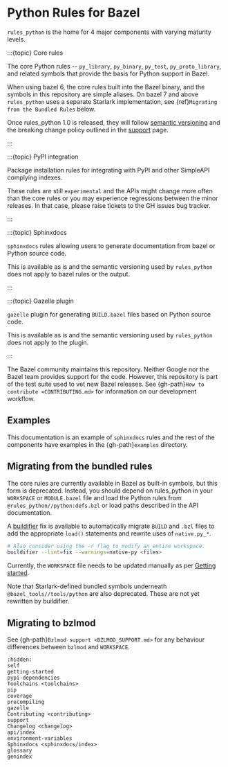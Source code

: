 # Python Rules for Bazel

`rules_python` is the home for 4 major components with varying maturity levels.

:::{topic} Core rules

The core Python rules -- `py_library`, `py_binary`, `py_test`,
`py_proto_library`, and related symbols that provide the basis for Python
support in Bazel.

When using bazel 6, the core rules built into the Bazel binary, and the symbols
in this repository are simple aliases. On bazel 7 and above `rules_python` uses
a separate Starlark implementation,
see {ref}`Migrating from the Bundled Rules` below.

Once rules_python 1.0 is released, they will follow
[semantic versioning](https://semver.org) and the breaking change policy
outlined in the [support](support) page.

:::

:::{topic} PyPI integration

Package installation rules for integrating with PyPI and other SimpleAPI
complying indexes.

These rules are still `experimental` and the APIs might change more often
than the core rules or you may experience regressions between the minor
releases. In that case, please raise tickets to the GH issues bug tracker.

:::

:::{topic} Sphinxdocs

`sphinxdocs` rules allowing users to generate documentation from bazel or
Python source code.

This is available as is and the semantic versioning used by `rules_python` does
not apply to bazel rules or the output.

:::

:::{topic} Gazelle plugin

`gazelle` plugin for generating `BUILD.bazel` files based on Python source
code.

This is available as is and the semantic versioning used by `rules_python` does
not apply to the plugin.

:::

The Bazel community maintains this repository. Neither Google nor the Bazel
team provides support for the code. However, this repository is part of the
test suite used to vet new Bazel releases. See {gh-path}`How to contribute
<CONTRIBUTING.md>` for information on our development workflow.

## Examples

This documentation is an example of `sphinxdocs` rules and the rest of the
components have examples in the {gh-path}`examples` directory.

## Migrating from the bundled rules

The core rules are currently available in Bazel as built-in symbols, but this
form is deprecated. Instead, you should depend on rules_python in your
`WORKSPACE` or `MODULE.bazel` file and load the Python rules from
`@rules_python//python:defs.bzl` or load paths described in the API documentation.

A [buildifier](https://github.com/bazelbuild/buildtools/blob/master/buildifier/README.md)
fix is available to automatically migrate `BUILD` and `.bzl` files to add the
appropriate `load()` statements and rewrite uses of `native.py_*`.

```sh
# Also consider using the -r flag to modify an entire workspace.
buildifier --lint=fix --warnings=native-py <files>
```

Currently, the `WORKSPACE` file needs to be updated manually as per 
[Getting started](getting-started).

Note that Starlark-defined bundled symbols underneath
`@bazel_tools//tools/python` are also deprecated. These are not yet rewritten
by buildifier.

## Migrating to bzlmod

See {gh-path}`Bzlmod support <BZLMOD_SUPPORT.md>` for any behaviour differences between
`bzlmod` and `WORKSPACE`.


```{toctree}
:hidden:
self
getting-started
pypi-dependencies
Toolchains <toolchains>
pip
coverage
precompiling
gazelle
Contributing <contributing>
support
Changelog <changelog>
api/index
environment-variables
Sphinxdocs <sphinxdocs/index>
glossary
genindex
```

